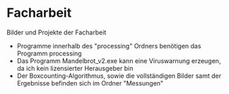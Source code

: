 # Facharbeit
Bilder und Projekte der Facharbeit

- Programme innerhalb des "processing" Ordners benötigen das Programm processing
- Das Programm Mandelbrot_v2.exe kann eine Viruswarnung erzeugen, da ich kein lizensierter Herausgeber bin
- Der Boxcounting-Algorithmus, sowie die vollständigen Bilder samt der Ergebnisse befinden sich im Ordner "Messungen"
